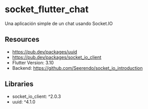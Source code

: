# socket_flutter_chat

Una aplicación simple de un chat usando Socket.IO

## Resources


- https://pub.dev/packages/uuid
- https://pub.dev/packages/socket_io_client
- Flutter Version: 3.10
- Backend: https://github.com/Seerendo/socket_io_introduction


## Libraries

- socket_io_client: ^2.0.3
- uuid: ^4.1.0
